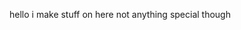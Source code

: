hello
i make stuff on here
not anything special though

<!---
WeirdOddz/WeirdOddz is a ✨ special ✨ repository because its `README.md` (this file) appears on your GitHub profile.
You can click the Preview link to take a look at your changes.
--->
